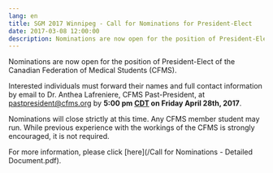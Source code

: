 ```yaml
---
lang: en
title: SGM 2017 Winnipeg - Call for Nominations for President-Elect
date: 2017-03-08 12:00:00
description: Nominations are now open for the position of President-Elect of the Canadian Federation of Medical Students (CFMS).
---
```



Nominations are now open for the position of President-Elect of the Canadian Federation of Medical Students (CFMS).

Interested individuals must forward their names and full contact information by email to Dr. Anthea Lafreniere, CFMS Past-President, at [pastpresident@cfms.org](mailto:pastpresident@cfms.org)&nbsp;by **5:00 pm <u>CDT</u> on Friday April 28th, 2017**.

Nominations will close strictly at this time. Any CFMS member student may run. While previous experience with the workings of the CFMS is strongly encouraged, it is not required.

For more information, please click [here](/Call for Nominations - Detailed Document.pdf).